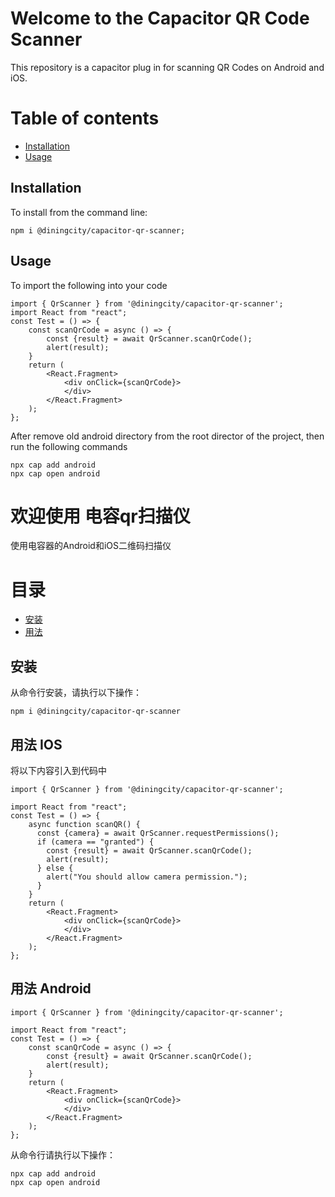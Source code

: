 # Welcome to the Capacitor QR Code Scanner

This repository is a capacitor plug in for scanning QR Codes on Android and iOS.

# Table of contents

- [Installation](#Installation)
- [Usage](#Usage)

## Installation

To install from the command line:

````shell
npm i @diningcity/capacitor-qr-scanner;
````

## Usage

To import the following into your code

````react
import { QrScanner } from '@diningcity/capacitor-qr-scanner';
import React from "react";
const Test = () => {
    const scanQrCode = async () => {
        const {result} = await QrScanner.scanQrCode();
        alert(result);
    }
    return (
        <React.Fragment>
            <div onClick={scanQrCode}>
            </div>
        </React.Fragment>
    );
};
````

After remove old android directory from the root director of the project, then run the following commands
````shell
npx cap add android
npx cap open android
````



# 欢迎使用 电容qr扫描仪
使用电容器的Android和iOS二维码扫描仪
# 目录
- [安装](#安装)
- [用法](#用法)

## 安装
从命令行安装，请执行以下操作：
````shell
npm i @diningcity/capacitor-qr-scanner
````

## 用法 IOS
将以下内容引入到代码中
````react
import { QrScanner } from '@diningcity/capacitor-qr-scanner';

import React from "react";
const Test = () => {
    async function scanQR() {
      const {camera} = await QrScanner.requestPermissions();
      if (camera == "granted") {
        const {result} = await QrScanner.scanQrCode();
        alert(result);
      } else {
        alert("You should allow camera permission.");
      }
    }
    return (
        <React.Fragment>
            <div onClick={scanQrCode}>
            </div>
        </React.Fragment>
    );
};
````

## 用法 Android
````react
import { QrScanner } from '@diningcity/capacitor-qr-scanner';

import React from "react";
const Test = () => {
    const scanQrCode = async () => {
        const {result} = await QrScanner.scanQrCode();
        alert(result);
    }
    return (
        <React.Fragment>
            <div onClick={scanQrCode}>
            </div>
        </React.Fragment>
    );
};
````

从命令行请执行以下操作：
````shell
npx cap add android
npx cap open android
````
